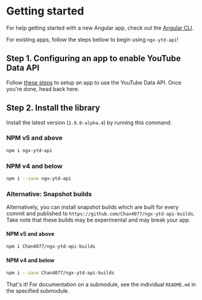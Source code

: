 # Getting started

For help getting started with a new Angular app, check out the [Angular CLI](https://cli.angular.io).

For existing apps, follow the steps bellow to begin using `ngx-ytd-api`!

## Step 1. Configuring an app to enable YouTube Data API

Follow [these steps](https://developers.google.com/youtube/v3/getting-started#before-you-start) to setup an app to use the YouTube Data API. Once you're done, head back here.

## Step 2. Install the library

Install the latest version (`1.0.0-alpha.4`) by running this command:

### NPM v5 and above

```bash
npm i ngx-ytd-api
```

### NPM v4 and below

```bash
npm i --save ngx-ytd-api
```

### Alternative: Snapshot builds

Alternatively, you can install snapshot builds which are built for every commit and published to `https://github.com/Chan4077/ngx-ytd-api-builds`. Take note that these builds may be experimental and may break your app.

#### NPM v5 and above

```bash
npm i Chan4077/ngx-ytd-api-builds
```

#### NPM v4 and below

```bash
npm i --save Chan4077/ngx-ytd-api-builds
```

That's it! For documentation on a submodule, see the individual `README.md` in the specified submodule.
